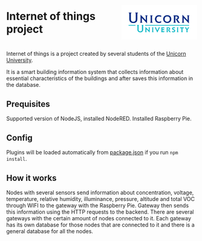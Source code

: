 # <p style="display: flex; justify-content: space-between; align-items: center">Internet of things project <img src="logo.png" style="width: 200px"></p>
Internet of things is a project created by several students of the [Unicorn University](https://unicornuniversity.net/).

It is a smart building information system that collects information about essential characteristics of the buildings and after saves this information in the database.
## Prequisites
Supported version of NodeJS, installed NodeRED. Installed Raspberry Pie.
## Config
Plugins will be loaded automatically from [package.json](package.json) if you run `npm install`.
## How it works
Nodes with several sensors send information about concentration, voltage, temperature, relative humidity, illuminance, pressure, altitude and total VOC through WIFI to the gateway with the Raspberry Pie. Gateway then sends this information using the HTTP requests to the backend. There are several gateways with the certain amount of nodes connected to it. Each gateway has its own database for those nodes that are connected to it and there is a general database for all the nodes.